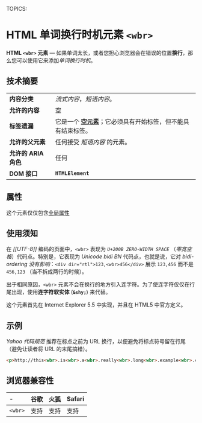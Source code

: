 TOPICS: <wbr>

# HTML 单词换行时机元素 `<wbr>`

**HTML `<wbr>` 元素**  — 如果单词太长，或者您担心浏览器会在错误的位置**换行**，那么您可以使用它来添加*单词换行时机*。

## 技术摘要

|  |  |
| :-- | :-- |
| **内容分类** | *流式内容*，*短语内容*。|
| **允许的内容** | 空 |
| **标签遗漏** | 它是一个 **[空元素](/zh-hans/webfrontend/Empty_Element)**；它必须具有开始标签，但不能具有结束标签。|
| **允许的父元素** | 任何接受 *短语内容* 的元素。|
| **允许的 ARIA 角色** | 任何 |
| **DOM 接口** | **`HTMLElement`** |

## 属性

这个元素仅仅包含[全局属性](/zh-hans/webfrontend/HTML_Global_Attributes)

## 使用须知

在 *[[UTF-8]]* 编码的页面中，`<wbr>` 表现为 *`U+200B ZERO-WIDTH SPACE`* （*零宽空格*）代码点。特别是，它表现为 *Unicode bidi BN* 代码点，也就是说，它对
*bidi-ordering 没有影响*：`<div dir="rtl">123,<wbr>456</div>` 展示 `123,456` 而不是 `456,123` （当不拆成两行的时候）。

出于相同原因，`<wbr>` 元素不会在换行的地方引入连字符。为了使连字符仅仅在行尾出现，使用**连字符软实体** (**`&shy;`**) 来代替。

这个元素首先在 Internet Explorer 5.5 中实现，并且在 HTML5 中官方定义。

## 示例

*Yahoo 代码规范* 推荐在标点之前为 URL 换行，以便避免将标点符号留在行尾（避免让读者将 URL 的末尾搞错）。

```html
<p>http://this<wbr>.is<wbr>.a<wbr>.really<wbr>.long<wbr>.example<wbr>.com/With<wbr>/deeper<wbr>/level<wbr>/pages<wbr>/deeper<wbr>/level<wbr>/pages<wbr>/deeper<wbr>/level<wbr>/pages<wbr>/deeper<wbr>/level<wbr>/pages<wbr>/deeper<wbr>/level<wbr>/pages</p>
```

## 浏览器兼容性

| - | 谷歌 | 火狐 | Safari |
| :--- | :--- | :--- | :--- |
| `<wbr>` | 支持 | 支持 | 支持 |
